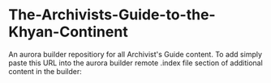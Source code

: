 # The-Archivists-Guide-to-the-Khyan-Continent
An aurora builder repositiory for all Archivist's Guide content.
To add simply paste this URL into the aurora builder remote .index file section of additional content in the builder:

